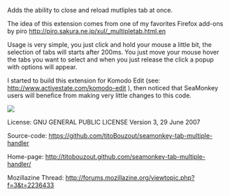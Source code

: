 Adds the ability to close and reload mutliples tab at once.

The idea of this extension comes from one of my favorites Firefox add-ons by piro http://piro.sakura.ne.jp/xul/_multipletab.html.en

Usage is very simple, you just click and hold your mouse a little bit, the selection of tabs will starts after 200ms. You just move your mouse hover the tabs you want to select and when you just release the click a popup with options will appear.

I started to build this extension for Komodo Edit (see: http://www.activestate.com/komodo-edit ), then noticed that SeaMonkey users will benefice from making very little changes to this code.

<img src="http://dl.dropbox.com/u/9303546/extensions/extensions/seamonkey-tab-multiple-handler/screenshot.png" border="0"/>


License:
GNU GENERAL PUBLIC LICENSE Version 3, 29 June 2007

Source-code:
https://github.com/titoBouzout/seamonkey-tab-multiple-handler

Home-page:
http://titobouzout.github.com/seamonkey-tab-multiple-handler/

Mozillazine Thread:
http://forums.mozillazine.org/viewtopic.php?f=3&t=2236433